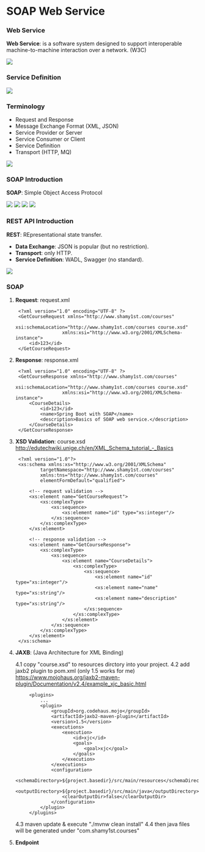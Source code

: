 # SOAP Web Service

### Web Service

**Web Service**: is a software system designed to support interoperable machine-to-machine interaction over a network. (W3C)

![](https://github.com/shamy1st/java-soap/blob/main/images/web-service.png)

### Service Definition

![](https://github.com/shamy1st/java-soap/blob/main/images/service-definition.png)

### Terminology

* Request and Response
* Message Exchange Format (XML, JSON)
* Service Provider or Server
* Service Consumer or Client
* Service Definition
* Transport (HTTP, MQ)

![](https://github.com/shamy1st/java-soap/blob/main/images/mq-example.png)

### SOAP Introduction

**SOAP**: Simple Object Access Protocol

![](https://github.com/shamy1st/java-soap/blob/main/images/soap-envelope.png)
![](https://github.com/shamy1st/java-soap/blob/main/images/soap-response-example.png)
![](https://github.com/shamy1st/java-soap/blob/main/images/soap-wsdl.png)
![](https://github.com/shamy1st/java-soap/blob/main/images/soap-wsdl-definition.png)

### REST API Introduction

**REST**: REpresentational state transfer.

* **Data Exchange**: JSON is popular (but no restriction).
* **Transport**: only HTTP.
* **Service Definition**: WADL, Swagger (no standard).

![](https://github.com/shamy1st/java-soap/blob/main/images/rest-http.png)

### SOAP

1. **Request**: request.xml

        <?xml version="1.0" encoding="UTF-8" ?>
        <GetCourseRequest xmlns="http://www.shamy1st.com/courses"
                        xsi:schemaLocation="http://www.shamy1st.com/courses course.xsd"
                        xmlns:xsi="http://www.w3.org/2001/XMLSchema-instance">
            <id>123</id>
        </GetCourseRequest>

2. **Response**: response.xml

        <?xml version="1.0" encoding="UTF-8" ?>
        <GetCourseResponse xmlns="http://www.shamy1st.com/courses"
                        xsi:schemaLocation="http://www.shamy1st.com/courses course.xsd"
                        xmlns:xsi="http://www.w3.org/2001/XMLSchema-instance">
            <CourseDetails>
                <id>123</id>
                <name>Spring Boot with SOAP</name>
                <description>Basics of SOAP web service.</description>
            </CourseDetails>
        </GetCourseResponse>

3. **XSD Validation**: course.xsd
http://edutechwiki.unige.ch/en/XML_Schema_tutorial_-_Basics

        <?xml version="1.0"?>
        <xs:schema xmlns:xs="http://www.w3.org/2001/XMLSchema"
                targetNamespace="http://www.shamy1st.com/courses"
                xmlns:tns="http://www.shamy1st.com/courses"
                elementFormDefault="qualified">

            <!-- request validation -->
            <xs:element name="GetCourseRequest">
                <xs:complexType>
                    <xs:sequence>
                        <xs:element name="id" type="xs:integer"/>
                    </xs:sequence>
                </xs:complexType>
            </xs:element>

            <!-- response validation -->
            <xs:element name="GetCourseResponse">
                <xs:complexType>
                    <xs:sequence>
                        <xs:element name="CourseDetails">
                            <xs:complexType>
                                <xs:sequence>
                                    <xs:element name="id" type="xs:integer"/>
                                    <xs:element name="name" type="xs:string"/>
                                    <xs:element name="description" type="xs:string"/>
                                </xs:sequence>
                            </xs:complexType>
                        </xs:element>
                    </xs:sequence>
                </xs:complexType>
            </xs:element>
        </xs:schema>

4. **JAXB**: (Java Architecture for XML Binding)

    4.1 copy "course.xsd" to resources dirctory into your project.
    4.2 add jaxb2 plugin to pom.xml (only 1.5 works for me)
    https://www.mojohaus.org/jaxb2-maven-plugin/Documentation/v2.4/example_xjc_basic.html
    
            <plugins>
                ...
                <plugin>
                    <groupId>org.codehaus.mojo</groupId>
                    <artifactId>jaxb2-maven-plugin</artifactId>
                    <version>1.5</version>
                    <executions>
                        <execution>
                            <id>xjc</id>
                            <goals>
                                <goal>xjc</goal>
                            </goals>
                        </execution>
                    </executions>
                    <configuration>
                        <schemaDirectory>${project.basedir}/src/main/resources</schemaDirectory>
                        <outputDirectory>${project.basedir}/src/main/java</outputDirectory>
                        <clearOutputDir>false</clearOutputDir>
                    </configuration>
                </plugin>
            </plugins>

    4.3 maven update & execute "./mvnw clean install"
    4.4 then java files will be generated under "com.shamy1st.courses"

5. **Endpoint**













